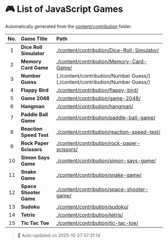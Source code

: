 # 🎮 List of JavaScript Games

Automatically generated from the [content/contribution](./content/contribution) folder.

| No. | Game Title | Path |
|:--:|:----------------|:----------------------------|
| 1 | **Dice Roll Simulator** | [./content/contribution/Dice-Roll-Simulator/](./content/contribution/Dice-Roll-Simulator/) |
| 2 | **Memory Card Game** | [./content/contribution/Memory-Card-Game/](./content/contribution/Memory-Card-Game/) |
| 3 | **Number Guess** | [./content/contribution/Number Guess/](./content/contribution/Number Guess/) |
| 4 | **Flappy Bird** | [./content/contribution/flappy-bird/](./content/contribution/flappy-bird/) |
| 5 | **Game 2048** | [./content/contribution/game-2048/](./content/contribution/game-2048/) |
| 6 | **Hangman** | [./content/contribution/hangman/](./content/contribution/hangman/) |
| 7 | **Paddle Ball Game** | [./content/contribution/paddle-ball-game/](./content/contribution/paddle-ball-game/) |
| 8 | **Reaction Speed Test** | [./content/contribution/reaction-speed-test/](./content/contribution/reaction-speed-test/) |
| 9 | **Rock Paper Scissors** | [./content/contribution/rock-paper-scissors/](./content/contribution/rock-paper-scissors/) |
| 10 | **Simon Says Game** | [./content/contribution/simon-says-game/](./content/contribution/simon-says-game/) |
| 11 | **Snake Game** | [./content/contribution/snake-game/](./content/contribution/snake-game/) |
| 12 | **Space Shooter Game** | [./content/contribution/space-shooter-game/](./content/contribution/space-shooter-game/) |
| 13 | **Sudoku** | [./content/contribution/sudoku/](./content/contribution/sudoku/) |
| 14 | **Tetris** | [./content/contribution/tetris/](./content/contribution/tetris/) |
| 15 | **Tic Tac Toe** | [./content/contribution/tic-tac-toe/](./content/contribution/tic-tac-toe/) |

> 🧩 Auto-updated on 2025-10-27 07:31:14
